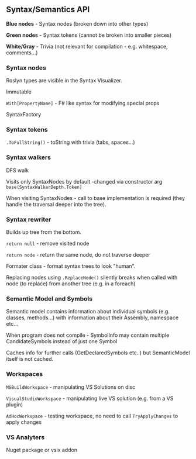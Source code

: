 ## Syntax/Semantics API

**Blue nodes** - Syntax nodes (broken down into other types)

**Green nodes** - Syntax tokens (cannot be broken into smaller pieces)

**White/Gray** - Trivia (not relevant for compilation - e.g. whitespace, comments...)



### Syntax nodes

Roslyn types are visible in the Syntax Visualizer.

Immutable

`With[PropertyName]` - F# like syntax for modifying special props

SyntaxFactory



### Syntax tokens

`.ToFullString()` - toString with trivia (tabs, spaces...)



### Syntax walkers

DFS walk

Visits only SyntaxNodes by default -changed via constructor arg `base(SyntaxWalkerDepth.Token)`

When visiting SyntaxNodes - call to base implementation is required (they handle the traversal deeper into the tree).



### Syntax rewriter

Builds up tree from the bottom.

`return null` - remove visited node

`return node` - return the same node, do not traverse deeper

Formater class - format syntax trees to look "human".

Replacing nodes using `.ReplaceNode()` silently breaks when called with node (to replace) from another tree (e.g. in a foreach)



### Semantic Model and Symbols

Semantic model contains information about individual symbols (e.g. classes, methods...) with information about their Assembly, namespace etc...

When program does not compile - SymbolInfo may contain multiple CandidateSymbols instead of just one Symbol

Caches info for further calls (GetDeclaredSymbols etc..) but SemanticModel itself is not cached.



### Workspaces

`MSBuildWorkspace`  - manipulating VS Solutions on disc

`VisualStudioWorkspace` - manipulating live VS solution (e.g. from a VS plugin)

`AdHocWorkspace` - testing workspace, no need to call `TryApplyChanges` to apply changes



### VS Analyters

Nuget package or vsix addon





